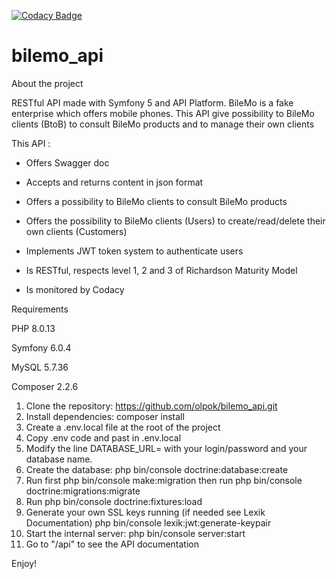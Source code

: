 [![Codacy Badge](https://app.codacy.com/project/badge/Grade/91b7cd500fd64368bb58878729c7abd7)](https://www.codacy.com/gh/olpok/bilemo_api/dashboard?utm_source=github.com&amp;utm_medium=referral&amp;utm_content=olpok/bilemo_api&amp;utm_campaign=Badge_Grade)

# bilemo_api

About the project

RESTful API made with Symfony 5 and API Platform.
BileMo is a fake enterprise which offers mobile phones. This API give possibility to BileMo clients (BtoB) to consult BileMo products and to manage their own clients

This API :

- Offers Swagger doc

- Accepts and returns content in json format

- Offers a possibility to BileMo clients to consult BileMo products

- Offers the possibility to BileMo clients (Users) to create/read/delete their own clients (Customers)

 - Implements JWT token system to authenticate users

  - Is RESTful, respects level 1, 2 and 3 of Richardson Maturity Model
  - Is monitored by Codacy 

Requirements

PHP 8.0.13

Symfony 6.0.4 

MySQL 5.7.36 

Composer 2.2.6

1. Clone the repository: https://github.com/olpok/bilemo_api.git
2. Install dependencies: composer install
3. Create a .env.local file at the root of the project
4. Copy .env code and past in .env.local
5. Modify the line DATABASE_URL= with your login/password and your database name.
6. Create the database: php bin/console doctrine:database:create
7. Run first php bin/console make:migration then run php bin/console doctrine:migrations:migrate
8. Run php bin/console doctrine:fixtures:load
9. Generate your own SSL keys running (if needed see Lexik Documentation)
php bin/console lexik:jwt:generate-keypair
10. Start the internal server: php bin/console server:start
11. Go to "/api" to see the API documentation

Enjoy!
